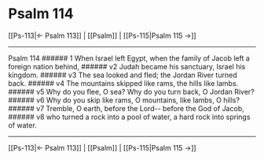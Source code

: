 # Psalm 114

[[Ps-113|← Psalm 113]] | [[Psalm]] | [[Ps-115|Psalm 115 →]]
***

Psalm 114 ###### 1 When Israel left Egypt, when the family of Jacob left a foreign nation behind, ###### v2 Judah became his sanctuary, Israel his kingdom. ###### v3 The sea looked and fled; the Jordan River turned back. ###### v4 The mountains skipped like rams, the hills like lambs. ###### v5 Why do you flee, O sea? Why do you turn back, O Jordan River? ###### v6 Why do you skip like rams, O mountains, like lambs, O hills? ###### v7 Tremble, O earth, before the Lord-- before the God of Jacob, ###### v8 who turned a rock into a pool of water, a hard rock into springs of water.

***
[[Ps-113|← Psalm 113]] | [[Psalm]] | [[Ps-115|Psalm 115 →]]
